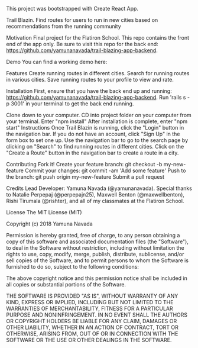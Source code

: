 This project was bootstrapped with Create React App.

Trail Blazin.
Find routes for users to run in new cities based on recommendations from the running community

Motivation
Final project for the Flatiron School. This repo contains the front end of the app only. Be sure to visit this repo for the back end: https://github.com/yamunanavada/trail-blazing-app-backend.

Demo
You can find a working demo here: 

Features
Create running routes in different cities.
Search for running routes in various cities. 
Save running routes to your profile to view and rate. 

Installation
First, ensure that you have the back end up and running: https://github.com/yamunanavada/trail-blazing-app-backend. 
Run 'rails s -p 3001' in your terminal to get the back end running. 

Clone down to your computer.
CD into project folder on your computer from your terminal.
Enter "npm install"
After installation is complete, enter "npm start"
Instructions
Once Trail Blazin is running, click the "Login" button in the navigation bar. If you do not have an account, click "Sign Up" in the form box to set one up. Use the navigation bar to go to the search page by clicking on "Search" to find running routes in different cities. Click on the "Create a Route" button in the navigation bar to create a route in a city. 

Contributing
Fork it!
Create your feature branch: git checkout -b my-new-feature
Commit your changes: git commit -am 'Add some feature'
Push to the branch: git push origin my-new-feature
Submit a pull request

Credits
Lead Developer: Yamuna Navada (@yamunanavada). Special thanks to Natalie Perpepaj (@perpepajn25), Maxwell Benton (@maxwellbenton), Rishi Tirumala (@rishter), and all of my classmates at the Flatiron School.

License
The MIT License (MIT)

Copyright (c) 2018 Yamuna Navada

Permission is hereby granted, free of charge, to any person obtaining a copy of this software and associated documentation files (the "Software"), to deal in the Software without restriction, including without limitation the rights to use, copy, modify, merge, publish, distribute, sublicense, and/or sell copies of the Software, and to permit persons to whom the Software is furnished to do so, subject to the following conditions:

The above copyright notice and this permission notice shall be included in all copies or substantial portions of the Software.

THE SOFTWARE IS PROVIDED "AS IS", WITHOUT WARRANTY OF ANY KIND, EXPRESS OR IMPLIED, INCLUDING BUT NOT LIMITED TO THE WARRANTIES OF MERCHANTABILITY, FITNESS FOR A PARTICULAR PURPOSE AND NONINFRINGEMENT. IN NO EVENT SHALL THE AUTHORS OR COPYRIGHT HOLDERS BE LIABLE FOR ANY CLAIM, DAMAGES OR OTHER LIABILITY, WHETHER IN AN ACTION OF CONTRACT, TORT OR OTHERWISE, ARISING FROM, OUT OF OR IN CONNECTION WITH THE SOFTWARE OR THE USE OR OTHER DEALINGS IN THE SOFTWARE.
